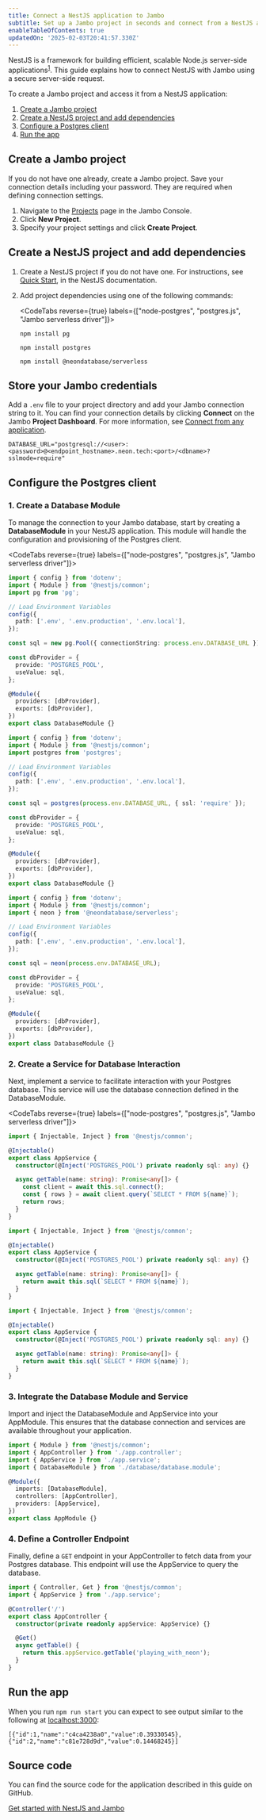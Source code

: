 ```yaml
---
title: Connect a NestJS application to Jambo
subtitle: Set up a Jambo project in seconds and connect from a NestJS application
enableTableOfContents: true
updatedOn: '2025-02-03T20:41:57.330Z'
---
```


NestJS is a framework for building efficient, scalable Node.js server-side applications<sup><a target="_blank" href="https://docs.nestjs.com/">1</a></sup>. This guide explains how to connect NestJS with Jambo using a secure server-side request.

To create a Jambo project and access it from a NestJS application:

1. [Create a Jambo project](#create-a-neon-project)
2. [Create a NestJS project and add dependencies](#create-a-nestjs-project-and-add-dependencies)
3. [Configure a Postgres client](#configure-the-postgres-client)
4. [Run the app](#run-the-app)

## Create a Jambo project

If you do not have one already, create a Jambo project. Save your connection details including your password. They are required when defining connection settings.

1. Navigate to the [Projects](https://console.neon.tech/app/projects) page in the Jambo Console.
2. Click **New Project**.
3. Specify your project settings and click **Create Project**.

## Create a NestJS project and add dependencies

1. Create a NestJS project if you do not have one. For instructions, see [Quick Start](https://docs.nestjs.com/first-steps), in the NestJS documentation.

2. Add project dependencies using one of the following commands:

   <CodeTabs reverse={true} labels={["node-postgres", "postgres.js", "Jambo serverless driver"]}>

   ```shell
   npm install pg
   ```

   ```shell
   npm install postgres
   ```

   ```shell
   npm install @neondatabase/serverless
   ```

   </CodeTabs>

## Store your Jambo credentials

Add a `.env` file to your project directory and add your Jambo connection string to it. You can find your connection details by clicking **Connect** on the Jambo **Project Dashboard**. For more information, see [Connect from any application](/docs/connect/connect-from-any-app).

```shell shouldWrap
DATABASE_URL="postgresql://<user>:<password>@<endpoint_hostname>.neon.tech:<port>/<dbname>?sslmode=require"
```

## Configure the Postgres client

### 1. Create a Database Module

To manage the connection to your Jambo database, start by creating a **DatabaseModule** in your NestJS application. This module will handle the configuration and provisioning of the Postgres client.

<CodeTabs reverse={true} labels={["node-postgres", "postgres.js", "Jambo serverless driver"]}>

```typescript
import { config } from 'dotenv';
import { Module } from '@nestjs/common';
import pg from 'pg';

// Load Environment Variables
config({
  path: ['.env', '.env.production', '.env.local'],
});

const sql = new pg.Pool({ connectionString: process.env.DATABASE_URL });

const dbProvider = {
  provide: 'POSTGRES_POOL',
  useValue: sql,
};

@Module({
  providers: [dbProvider],
  exports: [dbProvider],
})
export class DatabaseModule {}
```

```typescript
import { config } from 'dotenv';
import { Module } from '@nestjs/common';
import postgres from 'postgres';

// Load Environment Variables
config({
  path: ['.env', '.env.production', '.env.local'],
});

const sql = postgres(process.env.DATABASE_URL, { ssl: 'require' });

const dbProvider = {
  provide: 'POSTGRES_POOL',
  useValue: sql,
};

@Module({
  providers: [dbProvider],
  exports: [dbProvider],
})
export class DatabaseModule {}
```

```typescript
import { config } from 'dotenv';
import { Module } from '@nestjs/common';
import { neon } from '@neondatabase/serverless';

// Load Environment Variables
config({
  path: ['.env', '.env.production', '.env.local'],
});

const sql = neon(process.env.DATABASE_URL);

const dbProvider = {
  provide: 'POSTGRES_POOL',
  useValue: sql,
};

@Module({
  providers: [dbProvider],
  exports: [dbProvider],
})
export class DatabaseModule {}
```

</CodeTabs>

### 2. Create a Service for Database Interaction

Next, implement a service to facilitate interaction with your Postgres database. This service will use the database connection defined in the DatabaseModule.

<CodeTabs reverse={true} labels={["node-postgres", "postgres.js", "Jambo serverless driver"]}>

```typescript
import { Injectable, Inject } from '@nestjs/common';

@Injectable()
export class AppService {
  constructor(@Inject('POSTGRES_POOL') private readonly sql: any) {}

  async getTable(name: string): Promise<any[]> {
    const client = await this.sql.connect();
    const { rows } = await client.query(`SELECT * FROM ${name}`);
    return rows;
  }
}
```

```typescript
import { Injectable, Inject } from '@nestjs/common';

@Injectable()
export class AppService {
  constructor(@Inject('POSTGRES_POOL') private readonly sql: any) {}

  async getTable(name: string): Promise<any[]> {
    return await this.sql(`SELECT * FROM ${name}`);
  }
}
```

```typescript
import { Injectable, Inject } from '@nestjs/common';

@Injectable()
export class AppService {
  constructor(@Inject('POSTGRES_POOL') private readonly sql: any) {}

  async getTable(name: string): Promise<any[]> {
    return await this.sql(`SELECT * FROM ${name}`);
  }
}
```

</CodeTabs>

### 3. Integrate the Database Module and Service

Import and inject the DatabaseModule and AppService into your AppModule. This ensures that the database connection and services are available throughout your application.

```typescript
import { Module } from '@nestjs/common';
import { AppController } from './app.controller';
import { AppService } from './app.service';
import { DatabaseModule } from './database/database.module';

@Module({
  imports: [DatabaseModule],
  controllers: [AppController],
  providers: [AppService],
})
export class AppModule {}
```

### 4. Define a Controller Endpoint

Finally, define a `GET` endpoint in your AppController to fetch data from your Postgres database. This endpoint will use the AppService to query the database.

```typescript
import { Controller, Get } from '@nestjs/common';
import { AppService } from './app.service';

@Controller('/')
export class AppController {
  constructor(private readonly appService: AppService) {}

  @Get()
  async getTable() {
    return this.appService.getTable('playing_with_neon');
  }
}
```

## Run the app

When you run `npm run start` you can expect to see output similar to the following at [localhost:3000](localhost:3000):

```shell shouldWrap
[{"id":1,"name":"c4ca4238a0","value":0.39330545},{"id":2,"name":"c81e728d9d","value":0.14468245}]
```

## Source code

You can find the source code for the application described in this guide on GitHub.

<DetailIconCards>

<a href="https://github.com/neondatabase/examples/tree/main/with-nestjs" description="Get started with NestJS and Jambo" icon="github">Get started with NestJS and Jambo</a>

</DetailIconCards>

<NeedHelp/>
